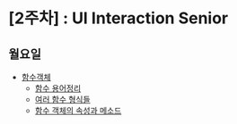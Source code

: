 # [2주차] : UI Interaction Senior

## 월요일
- [함수객체](https://jmk.gitbook.io/workspace/e.uid/function-method)
  - [함수 용어정리](https://app.gitbook.com/@jmk/s/workspace/e.uid/function-method/~/settings/share#undefined)
  - [여러 함수 형식들](https://app.gitbook.com/@jmk/s/workspace/e.uid/function-method/~/settings/share#undefined-1)
  - [함수 객체의 속성과 메소드](https://app.gitbook.com/@jmk/s/workspace/e.uid/function-method/~/settings/share#function)
